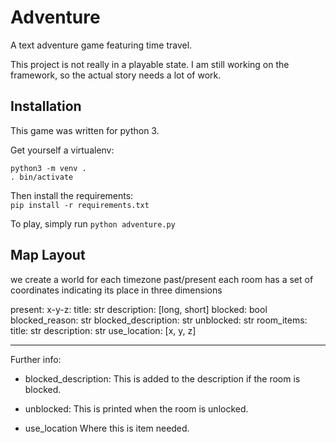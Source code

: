 # Adventure

A text adventure game featuring time travel.

This project is not really in a playable state. I am still working on
the framework, so the actual story needs a lot of work.


## Installation

This game was written for python 3.

Get yourself a virtualenv:
```
python3 -m venv .
. bin/activate
```

Then install the requirements:  
`pip install -r requirements.txt `

To play, simply run `python adventure.py`


## Map Layout

we create a world for each timezone past/present
each room has a set of coordinates indicating its place in three dimensions

present:
  x-y-z:
    title: str
    description: [long, short]
    blocked: bool
    blocked_reason: str
    blocked_description: str
    unblocked: str
    room_items:
      title: str
      description: str
      use_location: [x, y, z]


----------------------------------------
Further info:

 - blocked_description:    This is added to the description if
                           the room is blocked.

 - unblocked:              This is printed when the room is unlocked.

 - use_location            Where this is item needed.
